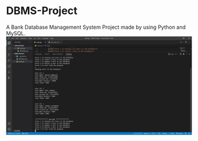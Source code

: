 # DBMS-Project
A Bank Database Management System Project made by using Python and MySQL.
![Screenshot](images/dbmsproject.jpg)
